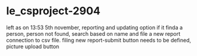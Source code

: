 # le_csproject-2904

left as on 13:53 5th november, reporting and updating option if it finda a person, person not found, search based on name and file a new report connection to csv file. filing new report-submit button needs to be defined, picture upload button